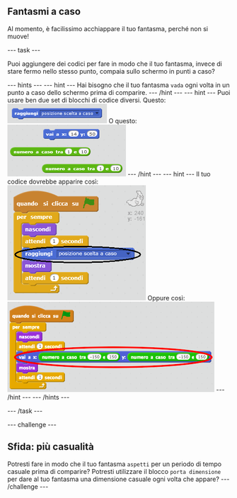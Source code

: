 ## Fantasmi a caso

Al momento, è facilissimo acchiappare il tuo fantasma, perché non si muove!

--- task ---

Puoi aggiungere dei codici per fare in modo che il tuo fantasma, invece di stare fermo nello stesso punto, compaia sullo schermo in punti a caso?

--- hints --- --- hint --- Hai bisogno che il tuo fantasma `vada` ogni volta in un punto a caso dello schermo prima di comparire. --- /hint --- --- hint --- Puoi usare ben due set di blocchi di codice diversi. Questo: ![screenshot](images/ghost-random-blocks-1.png) O questo: ![screenshot](images/ghost-random-blocks-2.png) --- /hint --- --- hint --- Il tuo codice dovrebbe apparire così: ![screenshot](images/ghost-random-code-1.png) Oppure così: ![screenshot](images/ghost-random-code-2.png) --- /hint --- --- /hints ---

--- /task ---

--- challenge ---

## Sfida: più casualità

Potresti fare in modo che il tuo fantasma `aspetti` per un periodo di tempo casuale prima di comparire? Potresti utilizzare il blocco `porta dimensione` per dare al tuo fantasma una dimensione casuale ogni volta che appare? --- /challenge ---